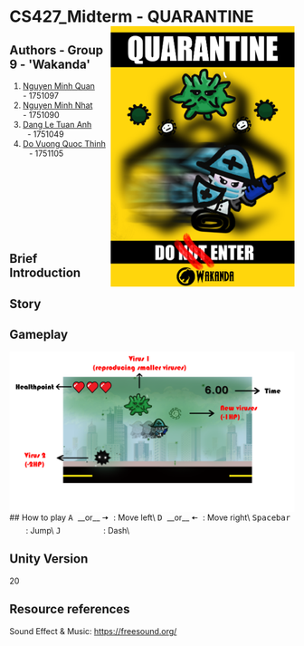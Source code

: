 # CS427_Midterm - QUARANTINE <img src="https://github.com/born99/CS427_Midterm/blob/master/Poster.png" width="325" align="right">
## Authors - Group 9 - 'Wakanda'
 1. [Nguyen Minh Quan](https://github.com/zxquan123) &emsp;&ensp; - 1751097     
 2. [Nguyen Minh Nhat](https://github.com/born99) &emsp;&ensp;&nbsp; - 1751090
 3. [Dang Le Tuan Anh](https://github.com/dangletuananh69) &emsp;&ensp;&ensp;&nbsp; - 1751049
 4. [Do Vuong Quoc Thinh](https://github.com/dvqthinh25111999) &ensp; - 1751105
 <br /><br /><br />
<br /><br /><br />
<br /><br /><br />




## Brief Introduction

## Story


## Gameplay
<img src="https://github.com/born99/CS427_Midterm/blob/master/Gameplay.png" width="960" align="center">
## How to play
<kbd> A </kbd> __or__ <kbd> 🠦 </kbd>   : Move left\
<kbd> D </kbd> __or__ <kbd> 🠤 </kbd>     : Move right\
<kbd>	Spacebar </kbd>&emsp;&nbsp;&ensp;        : Jump\
<kbd> J </kbd>&emsp;&emsp;&emsp;&emsp;&ensp;   : Dash\

## Unity Version
20

## Resource references
Sound Effect & Music: https://freesound.org/
